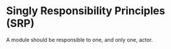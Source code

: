 
# Singly Responsibility Principles (SRP) 


A module should be responsible to one, and only one, actor.




